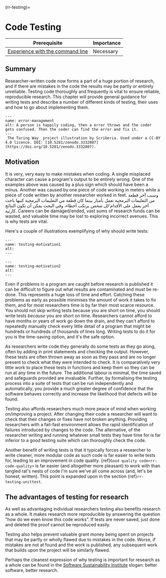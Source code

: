 (rr-testing)=
# Code Testing

| Prerequisite                                                                                  | Importance |
| --------------------------------------------------------------------------------------------- | ---------- |
| [Experience with the command line](https://programminghistorian.org/en/lessons/intro-to-bash) | Necessary  |

## Summary

Researcher-written code now forms a part of a huge portion of research, and if there are mistakes in the code the results may be partly or entirely unreliable. Testing code thoroughly and frequently is vital to ensure reliable, reproducible research. This chapter will provide general guidance for writing tests and describe a number of different kinds of testing, their uses and how to go about implementing them.

```{figure}  ../figures/error-management.jpg
---
name: error-management
alt: A person is happily coding, then a error throws and the coder gets confused. Then the coder can find the error and fix it.
---
_The Turing Way_ project illustration by Scriberia. Used under a CC-BY 4.0 licence. DOI: [10.5281/zenodo.3332807](https://doi.org/10.5281/zenodo.3332807).
```

## Motivation

It is very, very easy to make mistakes when coding. A single misplaced character can cause a program's output to be entirely wrong. One of the examples above was caused by a plus sign which should have been a minus. Another was caused by one piece of code working in meters while a piece of code written by another researcher worked in feet. وسبب آخر قطعة من التعليمات البرمجية تعمل بأمتار بينما كان قطعة من التعليمات البرمجية كتبها باحث آخر يعمل على الأقدام *كل شخص* يرتكب أخطاء، وفي البحث يمكن أن تكون النتائج كارثية. Careers can be damaged/ended, vast sums of research funds can be wasted, and valuable time may be lost to exploring incorrect avenues. This is why tests are vital.

Here's a couple of illustrations exemplifying of why should write tests:

```{figure}  ../figures/testing-motivation1.png
---
name: testing-motivation1
alt:
---
```

```{figure}  ../figures/testing-motivation2.png
---
name: testing-motivation2
alt:
---
```

Even if problems in a program are caught before research is published it can be difficult to figure out what results are contaminated and must be re-done. This represents a huge loss of time and effort. Catching these problems as early as possible minimises the amount of work it takes to fix them, and for most researchers time is by far their most scarce resource. You should not skip writing tests because you are short on time, you should write tests *because* you are short on time. Researchers cannot afford to have months or years of work go down the drain, and they can't afford to repeatedly manually check every little detail of a program that might be hundreds or hundreds of thousands of lines long. Writing tests to do it for you is the time-saving option, and it's the safe option.

As researchers write code they generally do some tests as they go along, often by adding in print statements and checking the output. However, these tests are often thrown away as soon as they pass and are no longer present to check what they were intended to check. It is comparatively very little work to place these tests in functions and keep them so they can be run at any time in the future. The additional labour is minimal, the time saved and safeguards provided are invaluable. Further, by formalising the testing process into a suite of tests that can be run independently and automatically, you provide a much greater degree of confidence that the software behaves correctly and increase the likelihood that defects will be found.

Testing also affords researchers much more peace of mind when working on/improving a project. After changing their code a researcher will want to check that their changes or fixes have not broken anything. Providing researchers with a fail-fast environment allows the rapid identification of failures introduced by changes to the code. The alternative, of the researcher writing and running whatever small tests they have time for is far inferior to a good testing suite which can thoroughly check the code.

Another benefit of writing tests is that it typically forces a researcher to write cleaner, more modular code as such code is far easier to write tests for, leading to an improvement in code quality.
{ref}`Good quality code<rr-code-quality>` is far easier (and altogether more pleasant) to work with than tangled rat's nests of code I'm sure we've all come across (and, let's be honest, written). This point is expanded upon in the section {ref}`rr-testing-unittest`.

## The advantages of testing for research

As well as advantaging individual researchers testing also benefits research as a whole. It makes research more reproducible by answering the question "how do we even know this code works". If tests are never saved, just done and deleted the proof cannot be reproduced easily.

Testing also helps prevent valuable grant money being spent on projects that may be partly or wholly flawed due to mistakes in the code. Worse, if mistakes are not at found and the work is published, any subsequent work that builds upon the project will be similarly flawed.

Perhaps the cleanest expression of why testing is important for research as a whole can be found in the [Software Sustainability Institute](https://www.software.ac.uk/) slogan: better software, better research.
